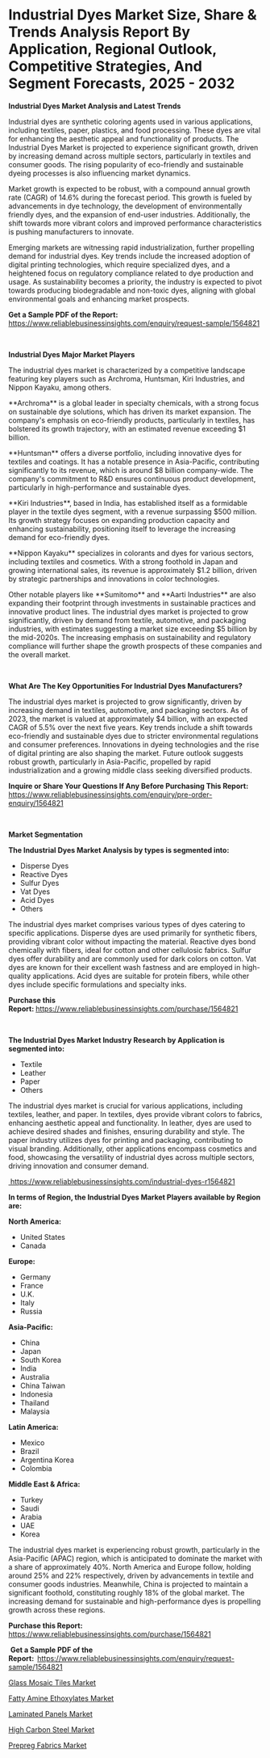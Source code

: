<p><h1>Industrial Dyes Market Size, Share & Trends Analysis Report By Application, Regional Outlook, Competitive Strategies, And Segment Forecasts, 2025 - 2032</h1></p><p><strong>Industrial Dyes Market Analysis and Latest Trends</strong></p>
<p><p>Industrial dyes are synthetic coloring agents used in various applications, including textiles, paper, plastics, and food processing. These dyes are vital for enhancing the aesthetic appeal and functionality of products. The Industrial Dyes Market is projected to experience significant growth, driven by increasing demand across multiple sectors, particularly in textiles and consumer goods. The rising popularity of eco-friendly and sustainable dyeing processes is also influencing market dynamics.</p><p>Market growth is expected to be robust, with a compound annual growth rate (CAGR) of 14.6% during the forecast period. This growth is fueled by advancements in dye technology, the development of environmentally friendly dyes, and the expansion of end-user industries. Additionally, the shift towards more vibrant colors and improved performance characteristics is pushing manufacturers to innovate.</p><p>Emerging markets are witnessing rapid industrialization, further propelling demand for industrial dyes. Key trends include the increased adoption of digital printing technologies, which require specialized dyes, and a heightened focus on regulatory compliance related to dye production and usage. As sustainability becomes a priority, the industry is expected to pivot towards producing biodegradable and non-toxic dyes, aligning with global environmental goals and enhancing market prospects.</p></p>
<p><strong>Get a Sample PDF of the Report:&nbsp;</strong> <a href="https://www.reliablebusinessinsights.com/enquiry/request-sample/1564821?utm_campaign=57&utm_medium=2&utm_source=Github&utm_content=ia&utm_term=02042025&utm_id=industrial-dyes">https://www.reliablebusinessinsights.com/enquiry/request-sample/1564821</a></p>
<p>&nbsp;</p>
<p><strong>Industrial Dyes Major Market Players</strong></p>
<p><p>The industrial dyes market is characterized by a competitive landscape featuring key players such as Archroma, Huntsman, Kiri Industries, and Nippon Kayaku, among others. </p><p>**Archroma** is a global leader in specialty chemicals, with a strong focus on sustainable dye solutions, which has driven its market expansion. The company's emphasis on eco-friendly products, particularly in textiles, has bolstered its growth trajectory, with an estimated revenue exceeding $1 billion.</p><p>**Huntsman** offers a diverse portfolio, including innovative dyes for textiles and coatings. It has a notable presence in Asia-Pacific, contributing significantly to its revenue, which is around $8 billion company-wide. The company's commitment to R&D ensures continuous product development, particularly in high-performance and sustainable dyes.</p><p>**Kiri Industries**, based in India, has established itself as a formidable player in the textile dyes segment, with a revenue surpassing $500 million. Its growth strategy focuses on expanding production capacity and enhancing sustainability, positioning itself to leverage the increasing demand for eco-friendly dyes.</p><p>**Nippon Kayaku** specializes in colorants and dyes for various sectors, including textiles and cosmetics. With a strong foothold in Japan and growing international sales, its revenue is approximately $1.2 billion, driven by strategic partnerships and innovations in color technologies.</p><p>Other notable players like **Sumitomo** and **Aarti Industries** are also expanding their footprint through investments in sustainable practices and innovative product lines. The industrial dyes market is projected to grow significantly, driven by demand from textile, automotive, and packaging industries, with estimates suggesting a market size exceeding $5 billion by the mid-2020s. The increasing emphasis on sustainability and regulatory compliance will further shape the growth prospects of these companies and the overall market.</p></p>
<p>&nbsp;</p>
<p><strong>What Are The Key Opportunities For Industrial Dyes Manufacturers?</strong></p>
<p><p>The industrial dyes market is projected to grow significantly, driven by increasing demand in textiles, automotive, and packaging sectors. As of 2023, the market is valued at approximately $4 billion, with an expected CAGR of 5.5% over the next five years. Key trends include a shift towards eco-friendly and sustainable dyes due to stricter environmental regulations and consumer preferences. Innovations in dyeing technologies and the rise of digital printing are also shaping the market. Future outlook suggests robust growth, particularly in Asia-Pacific, propelled by rapid industrialization and a growing middle class seeking diversified products.</p></p>
<p><strong>Inquire or Share Your Questions If Any Before Purchasing This Report:</strong> <a href="https://www.reliablebusinessinsights.com/enquiry/pre-order-enquiry/1564821?utm_campaign=57&utm_medium=2&utm_source=Github&utm_content=ia&utm_term=02042025&utm_id=industrial-dyes">https://www.reliablebusinessinsights.com/enquiry/pre-order-enquiry/1564821</a></p>
<p>&nbsp;</p>
<p><strong>Market Segmentation</strong></p>
<p><strong>The Industrial Dyes Market Analysis by types is segmented into:</strong></p>
<p><ul><li>Disperse Dyes</li><li>Reactive Dyes</li><li>Sulfur Dyes</li><li>Vat Dyes</li><li>Acid Dyes</li><li>Others</li></ul></p>
<p><p>The industrial dyes market comprises various types of dyes catering to specific applications. Disperse dyes are used primarily for synthetic fibers, providing vibrant color without impacting the material. Reactive dyes bond chemically with fibers, ideal for cotton and other cellulosic fabrics. Sulfur dyes offer durability and are commonly used for dark colors on cotton. Vat dyes are known for their excellent wash fastness and are employed in high-quality applications. Acid dyes are suitable for protein fibers, while other dyes include specific formulations and specialty inks.</p></p>
<p><strong>Purchase this Report:&nbsp;</strong><a href="https://www.reliablebusinessinsights.com/purchase/1564821?utm_campaign=57&utm_medium=2&utm_source=Github&utm_content=ia&utm_term=02042025&utm_id=industrial-dyes">https://www.reliablebusinessinsights.com/purchase/1564821</a></p>
<p>&nbsp;</p>
<p><strong>The Industrial Dyes Market Industry Research by Application is segmented into:</strong></p>
<p><ul><li>Textile</li><li>Leather</li><li>Paper</li><li>Others</li></ul></p>
<p><p>The industrial dyes market is crucial for various applications, including textiles, leather, and paper. In textiles, dyes provide vibrant colors to fabrics, enhancing aesthetic appeal and functionality. In leather, dyes are used to achieve desired shades and finishes, ensuring durability and style. The paper industry utilizes dyes for printing and packaging, contributing to visual branding. Additionally, other applications encompass cosmetics and food, showcasing the versatility of industrial dyes across multiple sectors, driving innovation and consumer demand.</p></p>
<p><a href="https://www.reliablebusinessinsights.com/industrial-dyes-r1564821?utm_campaign=57&utm_medium=2&utm_source=Github&utm_content=ia&utm_term=02042025&utm_id=industrial-dyes">&nbsp;https://www.reliablebusinessinsights.com/industrial-dyes-r1564821</a></p>
<p><strong>In terms of Region, the Industrial Dyes Market Players available by Region are:</strong></p>
<p>
    <p> <strong> North America: </strong>
        <ul>
            <li>United States</li>
            <li>Canada</li>
        </ul>
        </p> 
    <p> <strong> Europe: </strong>
        <ul>
            <li>Germany</li>
            <li>France</li>
            <li>U.K.</li>
            <li>Italy</li>
            <li>Russia</li>
        </ul>
        </p> 
    <p> <strong> Asia-Pacific: </strong>
        <ul>
            <li>China</li>
            <li>Japan</li>
            <li>South Korea</li>
            <li>India</li>
            <li>Australia</li>
            <li>China Taiwan</li>
            <li>Indonesia</li>
            <li>Thailand</li>
            <li>Malaysia</li>
        </ul>
        </p> 
    <p> <strong> Latin America: </strong>
        <ul>
            <li>Mexico</li>
            <li>Brazil</li>
            <li>Argentina Korea</li>
            <li>Colombia</li>
        </ul>
        </p> 
    <p> <strong> Middle East & Africa: </strong>
        <ul>
            <li>Turkey</li>
            <li>Saudi</li>
            <li>Arabia</li>
            <li>UAE</li>
            <li>Korea</li>
        </ul>
    </p>
    </p>
<p><p>The industrial dyes market is experiencing robust growth, particularly in the Asia-Pacific (APAC) region, which is anticipated to dominate the market with a share of approximately 40%. North America and Europe follow, holding around 25% and 22% respectively, driven by advancements in textile and consumer goods industries. Meanwhile, China is projected to maintain a significant foothold, constituting roughly 18% of the global market. The increasing demand for sustainable and high-performance dyes is propelling growth across these regions.</p></p>
<p><strong>Purchase this Report: </strong><a href="https://www.reliablebusinessinsights.com/purchase/1564821?utm_campaign=57&utm_medium=2&utm_source=Github&utm_content=ia&utm_term=02042025&utm_id=industrial-dyes">https://www.reliablebusinessinsights.com/purchase/1564821</a></p>
<p>&nbsp;<strong>Get a Sample PDF of the Report:&nbsp;&nbsp;</strong><a href="https://www.reliablebusinessinsights.com/enquiry/request-sample/1564821?utm_campaign=57&utm_medium=2&utm_source=Github&utm_content=ia&utm_term=02042025&utm_id=industrial-dyes">https://www.reliablebusinessinsights.com/enquiry/request-sample/1564821</a></p>
<p><strong></strong></p>
<p><p><a href="https://github.com/direepittr/Market-Research-Report-List-1/blob/main/glass-mosaic-tiles-market.md?utm_campaign=57&utm_medium=2&utm_source=Github&utm_content=ia&utm_term=02042025&utm_id=industrial-dyes">Glass Mosaic Tiles Market</a></p><p><a href="https://github.com/houltngake/Market-Research-Report-List-1/blob/main/fatty-amine-ethoxylates-market.md?utm_campaign=57&utm_medium=2&utm_source=Github&utm_content=ia&utm_term=02042025&utm_id=industrial-dyes">Fatty Amine Ethoxylates Market</a></p><p><a href="https://github.com/zeyddaddo4/Market-Research-Report-List-1/blob/main/laminated-panels-market.md?utm_campaign=57&utm_medium=2&utm_source=Github&utm_content=ia&utm_term=02042025&utm_id=industrial-dyes">Laminated Panels Market</a></p><p><a href="https://github.com/pllahoithana9/Market-Research-Report-List-1/blob/main/high-carbon-steel-market.md?utm_campaign=57&utm_medium=2&utm_source=Github&utm_content=ia&utm_term=02042025&utm_id=industrial-dyes">High Carbon Steel Market</a></p><p><a href="https://github.com/snakewaduddx/Market-Research-Report-List-1/blob/main/prepreg-fabrics-market.md?utm_campaign=57&utm_medium=2&utm_source=Github&utm_content=ia&utm_term=02042025&utm_id=industrial-dyes">Prepreg Fabrics Market</a></p></p>